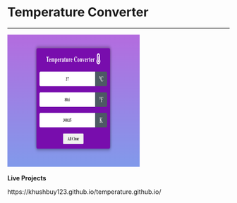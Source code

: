 # Temperature Converter
---

<img src="Screenshot (82).png" width="300px" height="300px">

**Live Projects**
<p>https://khushbuy123.github.io/temperature.github.io/</p>

